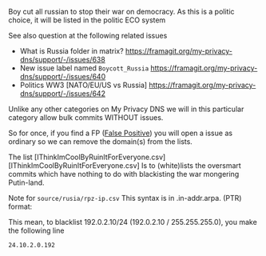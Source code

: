 Boy cut all russian to stop their war on democracy. As this is a politic
choice, it will be listed in the politic ECO system

See also question at the following related issues

- What is Russia folder in matrix? https://framagit.org/my-privacy-dns/support/-/issues/638
- New issue label named `Boycott_Russia` https://framagit.org/my-privacy-dns/support/-/issues/640
- Politics WW3 [NATO/EU/US vs Russia] https://framagit.org/my-privacy-dns/support/-/issues/642

Unlike any other categories on My Privacy DNS we will in this particular
category allow bulk commits WITHOUT issues.

So for once, if you find a FP ([False Positive][False Positive]) you will
open a issue as ordinary so we can remove the domain(s) from the lists.

The list [IThinkImCoolByRuinItForEveryone.csv][IThinkImCoolByRuinItForEveryone.csv]
Is to (white)lists the oversmart commits which have nothing to do with
blackisting the war mongering Putin-land.

Note for `source/rusia/rpz-ip.csv` This syntax is in .in-addr.arpa. (PTR)
format:

This mean, to blacklist 192.0.2.10/24 (192.0.2.10 / 255.255.255.0), you
make the following line

```
24.10.2.0.192
```


[False Positive]: https://framagit.org/my-privacy-dns/support/-/wikis/False-Positive
